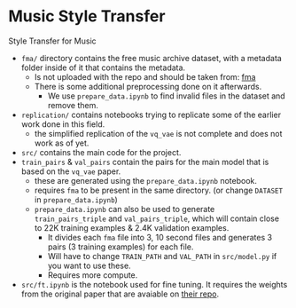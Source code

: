 # Music Style Transfer
Style Transfer for Music

- `fma/` directory contains the free music archive dataset, with a metadata folder inside of it that contains the metadata.
  - Is not uploaded with the repo and should be taken from: [fma](https://github.com/mdeff/fma)
  - There is some additional preprocessing done on it afterwards.
    - We use `prepare_data.ipynb` to find invalid files in the dataset and remove them.
- `replication/` contains notebooks trying to replicate some of the earlier work done in this field.
  - the simplified replication of the `vq_vae` is not complete and does not work as of yet.
- `src/` contains the main code for the project.
- `train_pairs` & `val_pairs` contain the pairs for the main model that is based on the `vq_vae` paper.
  - these are generated using the `prepare_data.ipynb` notebook.
  - requires `fma` to be present in the same directory. (or change `DATASET` in `prepare_data.ipynb`)
  - `prepare_data.ipynb` can also be used to generate `train_pairs_triple` and `val_pairs_triple`, which will contain close to 22K training examples & 2.4K validation examples.
    - It divides each `fma` file into 3, 10 second files and generates 3 pairs (3 training examples) for each file.
    - Will have to change `TRAIN_PATH` and `VAL_PATH` in `src/model.py` if you want to use these.
    - Requires more compute.
- `src/ft.ipynb` is the notebook used for fine tuning. It requires the weights from the original paper that are avaiable on [their repo](https://github.com/cifkao/ss-vq-vae).
